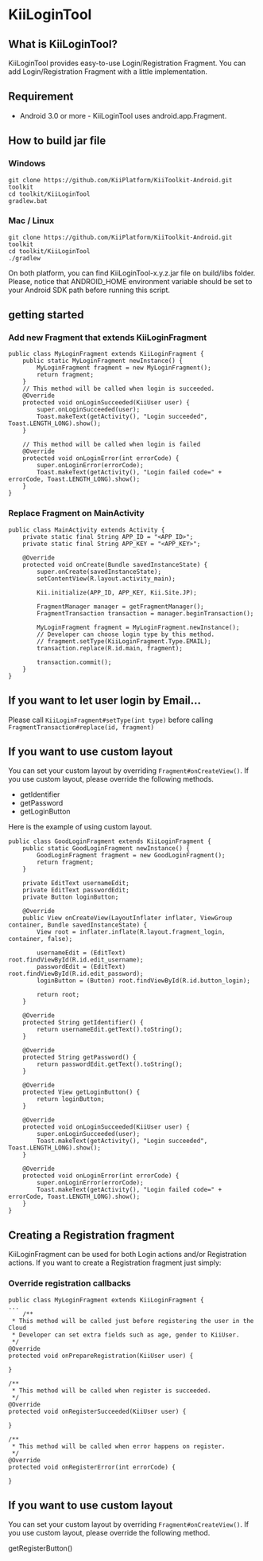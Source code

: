 # KiiLoginTool
## What is KiiLoginTool?
KiiLoginTool provides easy-to-use Login/Registration Fragment. You can add Login/Registration Fragment with a little implementation.  

## Requirement
* Android 3.0 or more - KiiLoginTool uses android.app.Fragment.

## How to build jar file
### Windows
    git clone https://github.com/KiiPlatform/KiiToolkit-Android.git toolkit
    cd toolkit/KiiLoginTool
    gradlew.bat

### Mac / Linux
    git clone https://github.com/KiiPlatform/KiiToolkit-Android.git toolkit
    cd toolkit/KiiLoginTool
    ./gradlew 

On both platform, you can find KiiLoginTool-x.y.z.jar file on build/libs folder. Please, notice that ANDROID_HOME environment variable should be set to your Android SDK path before running this script.

## getting started
### Add new Fragment that extends KiiLoginFragment
    public class MyLoginFragment extends KiiLoginFragment {
        public static MyLoginFragment newInstance() {
            MyLoginFragment fragment = new MyLoginFragment();
            return fragment;
        }
        // This method will be called when login is succeeded.
        @Override
        protected void onLoginSucceeded(KiiUser user) {
            super.onLoginSucceeded(user);
            Toast.makeText(getActivity(), "Login succeeded", Toast.LENGTH_LONG).show();
        }
    
        // This method will be called when login is failed
        @Override
        protected void onLoginError(int errorCode) {
            super.onLoginError(errorCode);
            Toast.makeText(getActivity(), "Login failed code=" + errorCode, Toast.LENGTH_LONG).show();
        }
    }

### Replace Fragment on MainActivity
    public class MainActivity extends Activity {
        private static final String APP_ID = "<APP_ID>";
        private static final String APP_KEY = "<APP_KEY>";

        @Override
        protected void onCreate(Bundle savedInstanceState) {
            super.onCreate(savedInstanceState);
            setContentView(R.layout.activity_main);

            Kii.initialize(APP_ID, APP_KEY, Kii.Site.JP);

            FragmentManager manager = getFragmentManager();
            FragmentTransaction transaction = manager.beginTransaction();

            MyLoginFragment fragment = MyLoginFragment.newInstance();
            // Developer can choose login type by this method.
            // fragment.setType(KiiLoginFragment.Type.EMAIL);
            transaction.replace(R.id.main, fragment);
    
            transaction.commit();
        }
    }

## If you want to let user login by Email...
Please call `KiiLoginFragment#setType(int type)` before calling `FragmentTransaction#replace(id, fragment)`

## If you want to use custom layout
You can set your custom layout by overriding `Fragment#onCreateView()`. If you use custom layout, please override the following methods.

* getIdentifier
* getPassword
* getLoginButton

Here is the example of using custom layout.

    public class GoodLoginFragment extends KiiLoginFragment {
        public static GoodLoginFragment newInstance() {
            GoodLoginFragment fragment = new GoodLoginFragment();
            return fragment;
        }
 
        private EditText usernameEdit;
        private EditText passwordEdit;
        private Button loginButton;
     
        @Override
        public View onCreateView(LayoutInflater inflater, ViewGroup container, Bundle savedInstanceState) {
            View root = inflater.inflate(R.layout.fragment_login, container, false);
     
            usernameEdit = (EditText) root.findViewById(R.id.edit_username);
            passwordEdit = (EditText) root.findViewById(R.id.edit_password);
            loginButton = (Button) root.findViewById(R.id.button_login);
     
            return root;
        }
     
        @Override
        protected String getIdentifier() {
            return usernameEdit.getText().toString();
        }
     
        @Override
        protected String getPassword() {
            return passwordEdit.getText().toString();
        }
     
        @Override
        protected View getLoginButton() {
            return loginButton;
        }
     
        @Override
        protected void onLoginSucceeded(KiiUser user) {
            super.onLoginSucceeded(user);
            Toast.makeText(getActivity(), "Login succeeded", Toast.LENGTH_LONG).show();
        }
     
        @Override
        protected void onLoginError(int errorCode) {
            super.onLoginError(errorCode);
            Toast.makeText(getActivity(), "Login failed code=" + errorCode, Toast.LENGTH_LONG).show();
        }
    }

## Creating a Registration fragment

KiiLoginFragment can be used for both Login actions and/or Registration actions. If you want to create a Registration fragment just simply:


### Override registration callbacks

    public class MyLoginFragment extends KiiLoginFragment {
	...
	    /**
     * This method will be called just before registering the user in the Cloud
     * Developer can set extra fields such as age, gender to KiiUser.
     */
    @Override
    protected void onPrepareRegistration(KiiUser user) {
        
    }
    
    /**
     * This method will be called when register is succeeded.
     */
    @Override
    protected void onRegisterSucceeded(KiiUser user) {
        
    }

    /**
     * This method will be called when error happens on register.
     */
    @Override
    protected void onRegisterError(int errorCode) {
        
    }

## If you want to use custom layout
You can set your custom layout by overriding `Fragment#onCreateView()`. If you use custom layout, please override the following method.

getRegisterButton()

